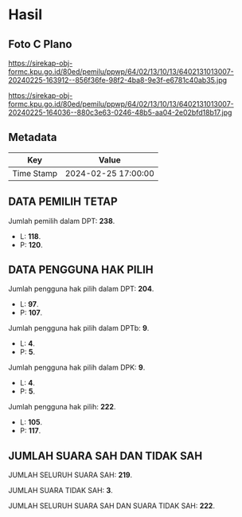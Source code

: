 # Hasil

## Foto C Plano

https://sirekap-obj-formc.kpu.go.id/80ed/pemilu/ppwp/64/02/13/10/13/6402131013007-20240225-163912--856f36fe-98f2-4ba8-9e3f-e6781c40ab35.jpg

https://sirekap-obj-formc.kpu.go.id/80ed/pemilu/ppwp/64/02/13/10/13/6402131013007-20240225-164036--880c3e63-0246-48b5-aa04-2e02bfd18b17.jpg


## Metadata

| Key        | Value               |
| ---------- | ------------------- |
| Time Stamp | 2024-02-25 17:00:00 |


## DATA PEMILIH TETAP

Jumlah pemilih dalam DPT: **238**.
 * L: **118**.
 * P: **120**.

## DATA PENGGUNA HAK PILIH

Jumlah pengguna hak pilih dalam DPT: **204**.
 * L: **97**.
 * P: **107**.

Jumlah pengguna hak pilih dalam DPTb: **9**.
 * L: **4**.
 * P: **5**.

Jumlah pengguna hak pilih dalam DPK: **9**.
 * L: **4**.
 * P: **5**.

Jumlah pengguna hak pilih: **222**.
 * L: **105**.
 * P: **117**.

## JUMLAH SUARA SAH DAN TIDAK SAH

JUMLAH SELURUH SUARA SAH: **219**.

JUMLAH SUARA TIDAK SAH: **3**.

JUMLAH SELURUH SUARA SAH DAN SUARA TIDAK SAH: **222**.


